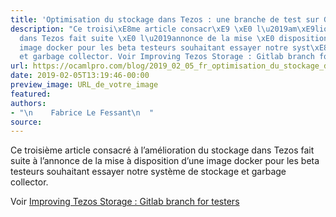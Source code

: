 ```yaml
---
title: 'Optimisation du stockage dans Tezos : une branche de test sur Gitlab '
description: "Ce troisi\xE8me article consacr\xE9 \xE0 l\u2019am\xE9lioration du stockage
  dans Tezos fait suite \xE0 l\u2019annonce de la mise \xE0 disposition d\u2019une
  image docker pour les beta testeurs souhaitant essayer notre syst\xE8me de stockage
  et garbage collector. Voir Improving Tezos Storage : Gitlab branch for testers..."
url: https://ocamlpro.com/blog/2019_02_05_fr_optimisation_du_stockage_dans_tezos_une_branche_de_test_sur_gitlab
date: 2019-02-05T13:19:46-00:00
preview_image: URL_de_votre_image
featured:
authors:
- "\n    Fabrice Le Fessant\n  "
source:
---
```


<p>Ce troisi&egrave;me article consacr&eacute; &agrave; l&rsquo;am&eacute;lioration du stockage dans Tezos fait suite &agrave; l&rsquo;annonce de la mise &agrave; disposition d&rsquo;une image docker pour
les beta testeurs souhaitant essayer notre syst&egrave;me de stockage et garbage collector.</p>
<p>Voir <a href="https://ocamlpro.com/2019/02/04/improving-tezos-storage-gitlab-branch-for-testers/">Improving Tezos Storage : Gitlab branch for testers</a></p>

